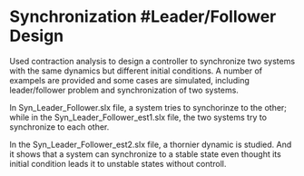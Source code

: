 # Synchronization #Leader/Follower Design

Used contraction analysis to design a controller to synchronize two systems with the same dynamics but different initial conditions.
A number of exampels are provided and some cases are simulated, including leader/follower problem and synchronization of two systems.

In Syn_Leader_Follower.slx file, a system tries to synchorinze to the other; while in the  Syn_Leader_Follower_est1.slx file, the two systems try to synchronize to each other.

In the  Syn_Leader_Follower_est2.slx file, a thornier dynamic is studied. And it shows that a system can synchronize to a stable state even thought its initial condition leads it to unstable states without controll.
